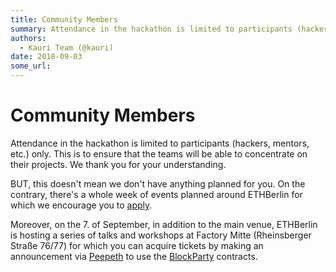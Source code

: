 ```yaml
---
title: Community Members
summary: Attendance in the hackathon is limited to participants (hackers, mentors, etc.) only. This is to ensure that the teams will be able to concentrate on their projects. We thank you for your understanding. BUT, this doesnt mean we dont have anything planned for you. On the contrary, theres a whole week of events planned around ETHBerlin for which we encourage you to apply. Moreover, on the 7. of September, in addition to the main venue, ETHBerlin is hosting a series of talks and workshops at Factor
authors:
  - Kauri Team (@kauri)
date: 2018-09-03
some_url: 
---
```


# Community Members

Attendance in the hackathon is limited to participants (hackers, mentors, etc.) only. This is to ensure that the teams will be able to concentrate on their projects. We thank you for your understanding.

BUT, this doesn't mean we don't have anything planned for you. On the contrary, there's a whole week of events planned around ETHBerlin for which we encourage you to [apply](https://blockchainweek.berlin/).

Moreover, on the 7. of September, in addition to the main venue, ETHBerlin is hosting a series of talks and workshops at Factory Mitte (Rheinsberger Straße 76/77) for which you can acquire tickets by making an announcement via [Peepeth](https://peepeth.com) to use the [BlockParty](http://www.noblockno.party) contracts.